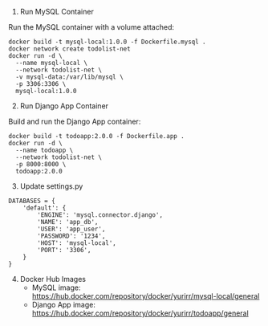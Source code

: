 1. Run MySQL Container
   
Run the MySQL container with a volume attached:
```
docker build -t mysql-local:1.0.0 -f Dockerfile.mysql .
docker network create todolist-net
docker run -d \
  --name mysql-local \
  --network todolist-net \
  -v mysql-data:/var/lib/mysql \
  -p 3306:3306 \
  mysql-local:1.0.0

```

2. Run Django App Container

Build and run the Django App container:

```
docker build -t todoapp:2.0.0 -f Dockerfile.app .
docker run -d \
  --name todoapp \
  --network todolist-net \
  -p 8000:8000 \
  todoapp:2.0.0
```

3. Update settings.py

```
DATABASES = {
    'default': {
        'ENGINE': 'mysql.connector.django',
        'NAME': 'app_db',
        'USER': 'app_user',
        'PASSWORD': '1234',
        'HOST': 'mysql-local',
        'PORT': '3306',
    }
}

```


4. Docker Hub Images
    - MySQL image: https://hub.docker.com/repository/docker/yurirr/mysql-local/general
    -  Django App image: https://hub.docker.com/repository/docker/yurirr/todoapp/general





